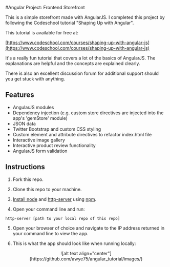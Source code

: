 #Angular Project: Frontend Storefront

This is a simple storefront made with AngularJS.  I completed this project by following the Codeschool tutorial "Shaping Up with Angular".  

This tutorial is available for free at:

[https://www.codeschool.com/courses/shaping-up-with-angular-js](https://www.codeschool.com/courses/shaping-up-with-angular-js)

It's a really fun tutorial that covers a lot of the basics of AngularJS.  The explanations are helpful and the concepts are explained clearly.  

There is also an excellent discussion forum for additional support should you get stuck with anything.

## Features

- AngularJS modules
- Dependency injection (e.g. custom store directives are injected into the app's 'gemStore' module)
- JSON data
- Twitter Bootstrap and custom CSS styling
- Custom element and attribute directives to refactor index.html file
- Interactive image gallery
- Interactive product review functionality
- AngularJS form validation

## Instructions

1. Fork this repo.

2. Clone this repo to your machine.

3. [Install node](https://nodejs.org/en/) and [http-server](https://github.com/indexzero/http-server) using [npm](https://www.npmjs.com/).

4. Open your command line and run:

 ``http-server [path to your local repo of this repo]``

5. Open your browser of choice and navigate to the IP address returned in your command line to view the app.

6. This is what the app should look like when running locally:

<p align="center">![alt text align="center"](https://github.com/awye75/angular_tutorial/images/)</p>
